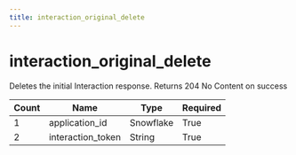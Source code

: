 ```yaml
---
title: interaction_original_delete
---
```

# interaction_original_delete
Deletes the initial Interaction response. Returns 204 No Content on success

Count | Name | Type | Required        
----|----|----|---- 
1 | application_id | Snowflake | True
2 | interaction_token | String | True